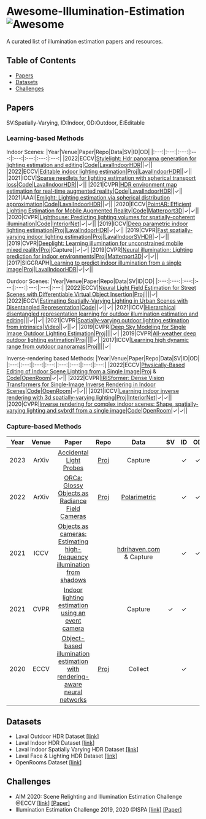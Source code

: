 # Awesome-Illumination-Estimation  ![Awesome](https://cdn.rawgit.com/sindresorhus/awesome/d7305f38d29fed78fa85652e3a63e154dd8e8829/media/badge.svg)
A curated list of illumination estimation papers and resources.

## Table of Contents
+ [Papers](#Papers)
+ [Datasets](#Datasets)
+ [Challenges](#Challenges)

## Papers
SV:Spatially-Varying, ID:Indoor, OD:Outdoor, E:Editable

### Learning-based Methods
Indoor Scenes:
|Year|Venue|Paper|Repo|Data|SV|ID|OD|
|:---:|:---:|:---:|:---:|:---:|:---:|:---:|:---:|
|2022|ECCV|[Stylelight: Hdr panorama generation for lighting estimation and editing](https://arxiv.org/pdf/2207.14811.pdf)|[Code](https://github.com/Wanggcong/StyleLight)|[LavalIndoorHDR](http://indoor.hdrdb.com/)||&#10003;||
|2022|ECCV|[Editable indoor lighting estimation](https://arxiv.org/pdf/2211.03928.pdf)|[Proj](https://lvsn.github.io/EditableIndoorLight/)|[LavalIndoorHDR](http://indoor.hdrdb.com/)||&#10003;||
|2021|ICCV|[Sparse needlets for lighting estimation with spherical transport loss](http://openaccess.thecvf.com/content/ICCV2021/papers/Zhan_Sparse_Needlets_for_Lighting_Estimation_With_Spherical_Transport_Loss_ICCV_2021_paper.pdf)|[Code](https://github.com/fnzhan/EMLight/tree/master/Needlets)|[LavalIndoorHDR](http://indoor.hdrdb.com/)||&#10003;||
|2021|CVPR|[HDR environment map estimation for real-time augmented reality](https://openaccess.thecvf.com/content/CVPR2021/papers/Somanath_HDR_Environment_Map_Estimation_for_Real-Time_Augmented_Reality_CVPR_2021_paper.pdf)|[Code](https://github.com/apple/ml-envmapnet)|[LavalIndoorHDR](http://indoor.hdrdb.com/)||&#10003;||
|2021|AAAI|[Emlight: Lighting estimation via spherical distribution approximation](https://ojs.aaai.org/index.php/AAAI/article/download/16440/16247)|[Code](https://github.com/fnzhan/EMLight)|[LavalIndoorHDR](http://indoor.hdrdb.com/)||&#10003;||
|2020|ECCV|[PointAR: Efficient Lighting Estimation for Mobile Augmented Reality](https://arxiv.org/pdf/2004.00006.pdf)|[Code](https://github.com/cake-lab/PointAR)|[Matterport3D](https://niessner.github.io/Matterport/)|&#10003;|&#10003;||
|2020|CVPR|[Lighthouse: Predicting lighting volumes for spatially-coherent illumination](https://openaccess.thecvf.com/content_CVPR_2020/papers/Srinivasan_Lighthouse_Predicting_Lighting_Volumes_for_Spatially-Coherent_Illumination_CVPR_2020_paper.pdf)|[Code](https://github.com/pratulsrinivasan/lighthouse)|[InteriorNet](https://interiornet.org/)|&#10003;|&#10003;||
|2019|ICCV|[Deep parametric indoor lighting estimation](http://openaccess.thecvf.com/content_ICCV_2019/papers/Gardner_Deep_Parametric_Indoor_Lighting_Estimation_ICCV_2019_paper.pdf)|[Proj](https://lvsn.github.io/deepparametric/)|[LavalIndoorHDR](http://indoor.hdrdb.com/)|&#10003;|&#10003;||
|2019|CVPR|[Fast spatially-varying indoor lighting estimation](http://openaccess.thecvf.com/content_CVPR_2019/papers/Garon_Fast_Spatially-Varying_Indoor_Lighting_Estimation_CVPR_2019_paper.pdf)|[Proj](https://lvsn.github.io/fastindoorlight/)|[LavalIndoorSVHDR](http://indoorsv.hdrdb.com/)|&#10003;|&#10003;||
|2019|CVPR|[Deeplight: Learning illumination for unconstrained mobile mixed reality](http://openaccess.thecvf.com/content_CVPR_2019/papers/LeGendre_DeepLight_Learning_Illumination_for_Unconstrained_Mobile_Mixed_Reality_CVPR_2019_paper.pdf)|[Proj](https://augmentedperception.github.io/deeplight/)|Capture||&#10003;|&#10003;|
|2019|CVPR|[Neural illumination: Lighting prediction for indoor environments](https://openaccess.thecvf.com/content_CVPR_2019/papers/Song_Neural_Illumination_Lighting_Prediction_for_Indoor_Environments_CVPR_2019_paper.pdf)|[Proj](https://illumination.cs.princeton.edu/)|[Matterport3D](https://niessner.github.io/Matterport/)|&#10003;|&#10003;||
|2017|SIGGRAPH|[Learning to predict indoor illumination from a single image](https://arxiv.org/pdf/1704.00090.pdf)|[Proj](http://vision.gel.ulaval.ca/~jflalonde/projects/deepIndoorLight/)|[LavalIndoorHDR](http://indoor.hdrdb.com/)|&#10003;|&#10003;||

Ourdoor Scenes:
|Year|Venue|Paper|Repo|Data|SV|ID|OD|
|:---:|:---:|:---:|:---:|:---:|:---:|:---:|:---:|
|2022|ECCV|[Neural Light Field Estimation for Street Scenes with Differentiable Virtual Object Insertion](https://arxiv.org/pdf/2208.09480.pdf)|[Proj](https://nv-tlabs.github.io/outdoor-ar/)||||&#10003;|
|2022|ECCV|[Estimating Spatially-Varying Lighting in Urban Scenes with Disentangled Representation](https://www.ecva.net/papers/eccv_2022/papers_ECCV/papers/136660445.pdf)|[Code](https://github.com/ChemJeff/SOLD-Net/)||&#10003;||&#10003;|
|2021|ICCV|[Hierarchical disentangled representation learning for outdoor illumination estimation and editing](https://openaccess.thecvf.com/content/ICCV2021/papers/Yu_Hierarchical_Disentangled_Representation_Learning_for_Outdoor_Illumination_Estimation_and_Editing_ICCV_2021_paper.pdf)|||&#10003;||&#10003;|
|2021|CVPR|[Spatially-varying outdoor lighting estimation from intrinsics](http://openaccess.thecvf.com/content/CVPR2021/papers/Zhu_Spatially-Varying_Outdoor_Lighting_Estimation_From_Intrinsics_CVPR_2021_paper.pdf)|[Video](https://www.youtube.com/watch?v=O1M1k6JncoA)||&#10003;||&#10003;|
|2019|CVPR|[Deep Sky Modeling for Single Image Outdoor Lighting Estimation](https://openaccess.thecvf.com/content_CVPR_2019/papers/Hold-Geoffroy_Deep_Sky_Modeling_for_Single_Image_Outdoor_Lighting_Estimation_CVPR_2019_paper.pdf)|[Proj](https://lvsn.github.io/deepskymodel/)||||&#10003;|
|2019|CVPR|[All-weather deep outdoor lighting estimation](https://openaccess.thecvf.com/content_CVPR_2019/papers/Zhang_All-Weather_Deep_Outdoor_Lighting_Estimation_CVPR_2019_paper.pdf)|[Proj](https://lvsn.github.io/allweather/)||||&#10003;|
|2017|ICCV|[Learning high dynamic range from outdoor panoramas](http://openaccess.thecvf.com/content_ICCV_2017/papers/Zhang_Learning_High_Dynamic_ICCV_2017_paper.pdf)|[Proj](http://vision.gel.ulaval.ca/~jflalonde/publications/projects/learningHDR/)||||&#10003;|

Inverse-rendering based Methods:
|Year|Venue|Paper|Repo|Data|SV|ID|OD|
|:---:|:---:|:---:|:---:|:---:|:---:|:---:|:---:|
|2022|ECCV|[Physically-Based Editing of Indoor Scene Lighting from a Single Image](https://arxiv.org/pdf/2205.09343.pdf)|[Proj](https://vilab-ucsd.github.io/ucsd-IndoorLightEditing/) & [Code](https://github.com/ViLab-UCSD/IndoorLightEditing)|[OpenRoom](https://vilab-ucsd.github.io/ucsd-openrooms/)|&#10003;|&#10003;||
|2022|CVPR|[IRISformer: Dense Vision Transformers for Single-Image Inverse Rendering in Indoor Scenes](https://openaccess.thecvf.com/content/CVPR2022/papers/Zhu_IRISformer_Dense_Vision_Transformers_for_Single-Image_Inverse_Rendering_in_Indoor_CVPR_2022_paper.pdf)|[Code](https://github.com/ViLab-UCSD/IRISformer)|[OpenRoom](https://vilab-ucsd.github.io/ucsd-openrooms/)|&#10003;|&#10003;||
|2021|ICCV|[Learning indoor inverse rendering with 3d spatially-varying lighting](http://openaccess.thecvf.com/content/ICCV2021/papers/Wang_Learning_Indoor_Inverse_Rendering_With_3D_Spatially-Varying_Lighting_ICCV_2021_paper.pdf)|[Proj](https://nv-tlabs.github.io/inverse-rendering-3d-lighting/)|[InteriorNet](https://interiornet.org/)|&#10003;|&#10003;||
|2020|CVPR|[Inverse rendering for complex indoor scenes: Shape, spatially-varying lighting and svbrdf from a single image](https://openaccess.thecvf.com/content_CVPR_2020/papers/Li_Inverse_Rendering_for_Complex_Indoor_Scenes_Shape_Spatially-Varying_Lighting_and_CVPR_2020_paper.pdf)|[Code](https://github.com/lzqsd/InverseRenderingOfIndoorScene)|[OpenRoom](https://vilab-ucsd.github.io/ucsd-openrooms/)|&#10003;|&#10003;||

### Capture-based Methods
|Year|Venue|Paper|Repo|Data|SV|ID|OD|
|:---:|:---:|:---:|:---:|:---:|:---:|:---:|:---:|
|2023|ArXiv|[Accidental Light Probes](https://arxiv.org/pdf/2301.05211.pdf)|[Proj](https://kovenyu.com/ALP)|Capture||&#10003;|&#10003;|
|2022|ArXiv|[ORCa: Glossy Objects as Radiance Field Cameras](https://arxiv.org/pdf/2212.04531.pdf)|[Proj](https://ktiwary2.github.io/objectsascam/)|[Polarimetric](https://akshatdave.github.io/pandora/index.html)||&#10003;|&#10003;|
|2021|ICCV|[Objects as cameras: Estimating high-frequency illumination from shadows](https://openaccess.thecvf.com/content/ICCV2021/papers/Swedish_Objects_As_Cameras_Estimating_High-Frequency_Illumination_From_Shadows_ICCV_2021_paper.pdf)||[hdrihaven.com](https://hdrihaven.com) & Capture||&#10003;|&#10003;|
|2021|CVPR|[Indoor lighting estimation using an event camera](https://openaccess.thecvf.com/content/CVPR2021/papers/Chen_Indoor_Lighting_Estimation_Using_an_Event_Camera_CVPR_2021_paper.pdf)||Capture|&#10003;|&#10003;||
|2020|ECCV|[Object-based illumination estimation with rendering-aware neural networks](https://arxiv.org/pdf/2008.02514.pdf)|[Proj](https://yuedong.shading.me/project/lightest/lightest.htm)|Collect||&#10003;||


## Datasets
+ Laval Outdoor HDR Dataset [[link]](http://outdoor.hdrdb.com/)
+ Laval Indoor HDR Dataset [[link]](http://indoor.hdrdb.com/)
+ Laval Indoor Spatially Varying HDR Dataset [[link]](http://indoorsv.hdrdb.com/)
+ Laval Face & Lighting HDR Dataset [[link]](http://faces.hdrdb.com/)
+ OpenRooms Dataset [[link]](https://vilab-ucsd.github.io/ucsd-openrooms/)

## Challenges
+ AIM 2020: Scene Relighting and Illumination Estimation Challenge @ECCV [[link]](https://data.vision.ee.ethz.ch/cvl/aim20/) [[Paper]](https://arxiv.org/abs/2009.12798)
+ Illumination Estimation Challenge 2019, 2020 @ISPA [[link]](https://nightimaging.org/index.html) [[Paper]](https://onlinelibrary.wiley.com/doi/abs/10.1002/col.22675)
